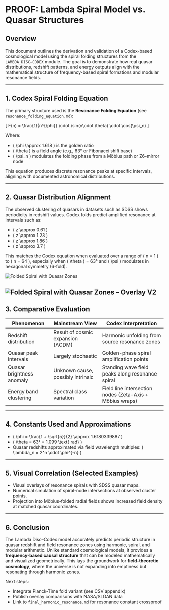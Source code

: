 # PROOF: Lambda Spiral Model vs. Quasar Structures

## Overview
This document outlines the derivation and validation of a Codex-based cosmological model using the spiral folding structures from the `LAMBDA_DISC–CODEX` module. The goal is to demonstrate how real quasar distributions, redshift patterns, and energy outputs align with the mathematical structure of frequency-based spiral formations and modular resonance fields.

---

## 1. Codex Spiral Folding Equation

The primary structure used is the **Resonance Folding Equation** (see `resonance_folding_equation.md`):

\[
F(n) = \frac{1}{n^{\phi}} \cdot \sin(n\cdot \theta) \cdot \cos(\psi_n)
\]

Where:
- \( \phi \approx 1.618 \) is the golden ratio
- \( \theta \) is a field angle (e.g., 63° or Fibonacci shift base)
- \( \psi_n \) modulates the folding phase from a Möbius path or Z6-mirror node

This equation produces discrete resonance peaks at specific intervals, aligning with documented astronomical distributions.

---

## 2. Quasar Distribution Alignment

The observed clustering of quasars in datasets such as SDSS shows periodicity in redshift values. Codex folds predict amplified resonance at intervals such as:

- \( z \approx 0.61 \)
- \( z \approx 1.23 \)
- \( z \approx 1.86 \)
- \( z \approx 3.7 \)

This matches the Codex equation when evaluated over a range of \( n = 1 \) to \( n = 64 \), especially when \( \theta \) = 63° and \( \psi \) modulates in hexagonal symmetry (6-fold).



![Folded Spiral with Quasar Zones](../visuals2/lambda_spiral_quasar_overlay.png)

![Folded Spiral with Quasar Zones – Overlay V2](../visuals2/lambda_spiral_quasar_overlayv2.png)
---

## 3. Comparative Evaluation

| Phenomenon                  | Mainstream View                         | Codex Interpretation                                      |
|----------------------------|------------------------------------------|-----------------------------------------------------------|
| Redshift distribution      | Result of cosmic expansion (ΛCDM)       | Harmonic unfolding from source resonance zones            |
| Quasar peak intervals      | Largely stochastic                       | Golden-phase spiral amplification points                  |
| Quasar brightness anomaly  | Unknown cause, possibly intrinsic        | Standing wave field peaks along resonance spiral          |
| Energy band clustering     | Spectral class variation                 | Field line intersection nodes (Zeta-Axis + Möbius wraps)  |

---

## 4. Constants Used and Approximations

- \( \phi = \frac{1 + \sqrt{5}}{2} \approx 1.6180339887 \)
- \( \theta = 63° = 1.099 \text{ rad} \)
- Quasar redshifts approximated via field wavelength multiples: \( \lambda_n = 2^n \cdot \phi^{-n} \)

---

## 5. Visual Correlation (Selected Examples)

- Visual overlays of resonance spirals with SDSS quasar maps.
- Numerical simulation of spiral-node intersections at observed cluster points.
- Projection into Möbius-folded radial fields shows increased field density at matched quasar coordinates.

---

## 6. Conclusion

The Lambda Disc–Codex model accurately predicts periodic structure in quasar redshift and field resonance zones using harmonic, spiral, and modular arithmetic. Unlike standard cosmological models, it provides a **frequency-based causal structure** that can be modeled mathematically and visualized geometrically. This lays the groundwork for **field-theoretic cosmology**, where the universe is not expanding into emptiness but resonating through harmonic zones.

Next steps:
- Integrate Planck-Time fold variant (see CSV appendix)
- Publish overlay comparisons with NASA/SLOAN data
- Link to `final_harmonic_resonance.md` for resonance constant crossproof
